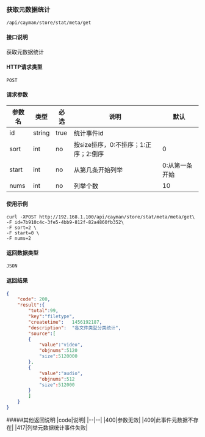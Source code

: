 ### 获取元数据统计
`/api/cayman/store/stat/meta/get`

#### 接口说明
获取元数据统计

#### HTTP请求类型
`POST`

#### 请求参数
|参数名|类型|必选|说明|默认|
|--|--|--|--|--|
|id|string|true|统计事件id||
|sort|int|no|按size排序，0:不排序；1:正序；2:倒序|0|
|start|int|no|从第几条开始列举|0:从第一条开始|
|nums|int|no|列举个数|10|

#### 使用示例
```
curl -XPOST http://192.168.1.100/api/cayman/store/stat/meta/meta/get\
-F id=7b910c4c-3fe5-4bb9-812f-82a4860fb352\
-F sort=2 \
-F start=0 \
-F nums=2
```

#### 返回数据类型
`JSON`

#### 返回结果
```json
{
	"code":	200,
	"result":{
	    "total":99,
	    "key":"filetype",
		"createtime":	1456192187,
		"description":	"各文件类型分类统计",
    	"source":[
	    {
	        "value":"video",
	        "objnums":5120
	        "size":5120000
	    },
	    {
	        "value":"audio",
	        "objnums":512
	        "size":512000
	    }
    	]
    }
}
```
#####其他返回说明
|code|说明|
|--|--|
|400|参数无效|
|409|此事件元数据不存在|
|417|列举元数据统计事件失败|